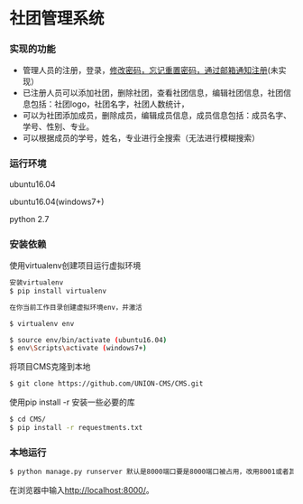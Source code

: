 # 社团管理系统

### 实现的功能
* 管理人员的注册，登录，[修改密码，忘记重置密码，通过邮箱通知注册]()(未实现）
* 已注册人员可以添加社团，删除社团，查看社团信息，编辑社团信息，社团信息包括：社团logo，社团名字，社团人数统计，
* 可以为社团添加成员，删除成员，编辑成员信息，成员信息包括：成员名字、学号、性别、专业。
*  可以根据成员的学号，姓名，专业进行全搜索（无法进行模糊搜索）

### 运行环境
ubuntu16.04


ubuntu16.04(windows7+)


python 2.7

### 安装依赖
使用virtualenv创建项目运行虚拟环境
```bash
安装virtualenv
$ pip install virtualenv

在你当前工作目录创建虚拟环境env，并激活

$ virtualenv env

$ source env/bin/activate (ubuntu16.04)
$ env\Scripts\activate (windows7+)
```
将项目CMS克隆到本地
```bash
$ git clone https://github.com/UNION-CMS/CMS.git
```
使用pip install -r 安装一些必要的库
```bash
$ cd CMS/
$ pip install -r requestments.txt
```

### 本地运行
```bash
$ python manage.py runserver 默认是8000端口要是8000端口被占用，改用8001或者其他没被占用的端口
```
在浏览器中输入[http://localhost:8000/]()。
